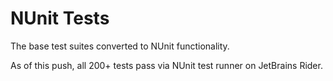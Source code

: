 # NUnit Tests

The base test suites converted to NUnit functionality.

As of this push, all 200+ tests pass via NUnit test runner on JetBrains Rider.
